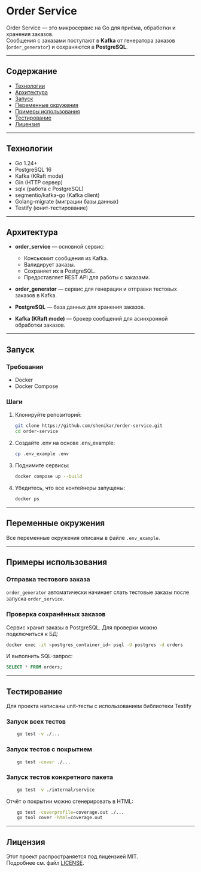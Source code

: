 # Order Service

Order Service — это микросервис на Go для приёма, обработки и хранения заказов.  
Сообщения с заказами поступают в **Kafka** от генератора заказов (`order_generator`) и сохраняются в **PostgreSQL**.

---

## Содержание

- [Технологии](#технологии)
- [Архитектура](#архитектура)
- [Запуск](#запуск)
- [Переменные окружения](#переменные-окружения)
- [Примеры использования](#примеры-использования)
- [Тестирование](#тестирование)
- [Лицензия](#лицензия)

---

## Технологии

- Go 1.24+
- PostgreSQL 16
- Kafka (KRaft mode)
- Gin (HTTP сервер)
- sqlx (работа с PostgreSQL)
- segmentio/kafka-go (Kafka client)
- Golang-migrate (миграции базы данных)
- Testify (юнит-тестирование)

---

## Архитектура

- **order_service** — основной сервис:
  - Консьюмит сообщения из Kafka.
  - Валидирует заказы.
  - Сохраняет их в PostgreSQL.
  - Предоставляет REST API для работы с заказами.

- **order_generator** — сервис для генерации и отправки тестовых заказов в Kafka.

- **PostgreSQL** — база данных для хранения заказов.

- **Kafka (KRaft mode)** — брокер сообщений для асинхронной обработки заказов.

---

## Запуск

### Требования

- Docker
- Docker Compose

### Шаги

1. Клонируйте репозиторий:

   ```bash
   git clone https://github.com/shenikar/order-service.git
   cd order-service
    ```

2. Создайте .env на основе .env_example:

    ```bash
    cp .env_example .env
    ```

3. Поднимите сервисы:

    ```bash
    docker compose up --build
    ```

4. Убедитесь, что все контейнеры запущены:

    ```bash
    docker ps
    ```

---

## Переменные окружения

Все переменные окружения описаны в файле `.env_example`.

---

## Примеры использования

### Отправка тестового заказа

`order_generator` автоматически начинает слать тестовые заказы после запуска `order_service`.

### Проверка сохранённых заказов

Сервис хранит заказы в PostgreSQL. Для проверки можно подключиться к БД:

```bash
docker exec -it <postgres_container_id> psql -U postgres -d orders
```

И выполнить SQL-запрос:

```sql
SELECT * FROM orders;
```

---

## Тестирование

Для проекта написаны unit-тесты с использованием библиотеки Testify
### Запуск всех тестов
```bash
    go test -v ./...
```
### Запуск тестов с покрытием
```bash
    go test -cover ./...
```
### Запуск тестов конкретного пакета
```bash
    go test -v ./internal/service
```
Отчёт о покрытии можно сгенерировать в HTML:
```bash
    go test -coverprofile=coverage.out ./...
    go tool cover -html=coverage.out
```
---
## Лицензия

Этот проект распространяется под лицензией MIT.  
Подробнее см. файл [LICENSE](./LICENSE).
